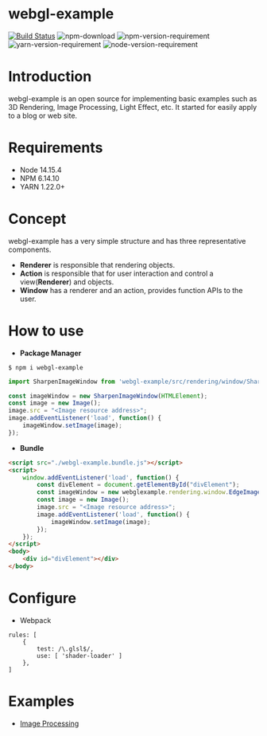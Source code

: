 # webgl-example

[![Build Status](https://github.com/gandis0713/webgl-example/workflows/Build%20and%20Test/badge.svg)](https://github.com/gandis0713/webgl-example/workflows/Build%20and%20Test/badge.svg)
![npm-download](https://img.shields.io/npm/dm/webgl-example.svg)
![npm-version-requirement](https://img.shields.io/badge/npm-6.14.10-brightgreen.svg)
![yarn-version-requirement](https://img.shields.io/badge/>=yarn-1.22.0-brightgreen.svg)
![node-version-requirement](https://img.shields.io/badge/node-14.15.4-brightgreen.svg)

Introduction
============

webgl-example is an open source for implementing basic examples such as 3D Rendering, Image Processing, Light Effect, etc. It started for easily apply to a blog or web site.


Requirements
============
- Node 14.15.4
- NPM 6.14.10
- YARN 1.22.0+


Concept
=======

webgl-example has a very simple structure and has three representative components.
- **Renderer** is responsible that rendering objects.
- **Action** is responsible that for user interaction and control a view(**Renderer**) and objects.
- **Window** has a renderer and an action, provides function APIs to the user.

How to use
==========
- **Package Manager**
~~~shell
$ npm i webgl-example
~~~
~~~Javascript
import SharpenImageWindow from 'webgl-example/src/rendering/window/SharpenImageWindow';

const imageWindow = new SharpenImageWindow(HTMLElement);
const image = new Image();
image.src = "<Image resource address>";
image.addEventListener('load', function() {
    imageWindow.setImage(image);
});
~~~

- **Bundle**
~~~HTML
<script src="./webgl-example.bundle.js"></script>
<script>
    window.addEventListener('load', function() {
        const divElement = document.getElementById("divElement");
        const imageWindow = new webglexample.rendering.window.EdgeImageWindow(divElement);
        const image = new Image();
        image.src = "<Image resource address>";
        image.addEventListener('load', function() {
            imageWindow.setImage(image);
        });
    });
</script>
<body>
    <div id="divElement"></div>
</body>
~~~
Configure
=========
- Webpack
~~~webpack
rules: [
    {
        test: /\.glsl$/,
        use: [ 'shader-loader' ]
    },
]
~~~

Examples
========
- [Image Processing](https://github.com/gandis0713/webgl-example/tree/master/examples/image)

